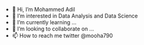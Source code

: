 - 👋 Hi, I’m Mohammed Adil 
- 👀 I’m interested in Data Analysis and Data Science
- 🌱 I’m currently learning ...
- 💞️ I’m looking to collaborate on ...
- 📫 How to reach me twitter @mooha790

<!---
Mooha790/Mooha790 is a ✨ special ✨ repository because its `README.md` (this file) appears on your GitHub profile.
You can click the Preview link to take a look at your changes.
--->
